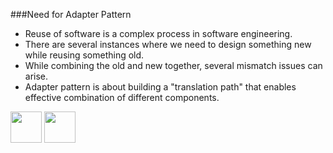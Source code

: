 ###Need for Adapter Pattern
- Reuse of software is a complex process in software engineering.
- There are several instances where we need to design something new while reusing something old.
- While combining the old and new together, several mismatch issues can arise.
- Adapter pattern is about building a "translation path" that enables effective combination of different components. 

[<img src="https://cloud.githubusercontent.com/assets/14101008/11768481/3b7d20d6-a18b-11e5-95fe-a422966f4c03.png" width="50" height="50"></img>](https://github.com/hariniiyer/CSCI-5828_Presentation4_Software-Design-Patterns/blob/master/Adapter.md)
[<img src="https://cloud.githubusercontent.com/assets/14101008/11768482/3d2d0bbc-a18b-11e5-8766-2e7f5b241782.png" width="50" height="50"></img>](https://github.com/hariniiyer/CSCI-5828_Presentation4_Software-Design-Patterns/blob/master/AdapterFeatures.md)

